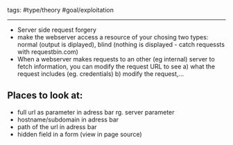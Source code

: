 tags: #type/theory #goal/exploitation

---

- Server side request forgery
- make the webserver access a resource of your chosing
two types: normal (output is diplayed), blind (nothing is displayed - catch requessts with requestbin.com)
- When a webserver makes requests to an other (eg internal) server to fetch information, you can modify the request URL to see a) what the request includes (eg. credentials) b) modify the request,...
## Places to look at:
- full url as parameter in adress bar rg. server parameter
- hostname/subdomain in adress bar 
- path of the url in adress bar
- hidden field in a form (view in page source)

